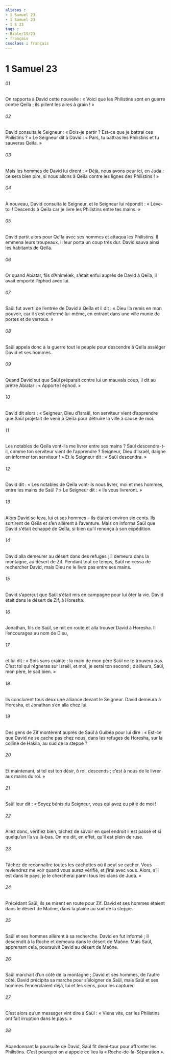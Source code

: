 ```yaml
---
aliases : 
- 1 Samuel 23
- 1 Samuel 23
- 1 S 23
tags : 
- Bible/1S/23
- français
cssclass : français
---
```


# 1 Samuel 23

###### 01
On rapporta à David cette nouvelle : « Voici que les Philistins sont en guerre contre Qeïla ; ils pillent les aires à grain ! »
###### 02
David consulta le Seigneur : « Dois-je partir ? Est-ce que je battrai ces Philistins ? » Le Seigneur dit à David : « Pars, tu battras les Philistins et tu sauveras Qeïla. »
###### 03
Mais les hommes de David lui dirent : « Déjà, nous avons peur ici, en Juda : ce sera bien pire, si nous allons à Qeïla contre les lignes des Philistins ! »
###### 04
À nouveau, David consulta le Seigneur, et le Seigneur lui répondit : « Lève-toi ! Descends à Qeïla car je livre les Philistins entre tes mains. »
###### 05
David partit alors pour Qeïla avec ses hommes et attaqua les Philistins. Il emmena leurs troupeaux. Il leur porta un coup très dur. David sauva ainsi les habitants de Qeïla.
###### 06
Or quand Abiatar, fils d’Ahimélek, s’était enfui auprès de David à Qeïla, il avait emporté l’éphod avec lui.
###### 07
Saül fut averti de l’entrée de David à Qeïla et il dit : « Dieu l’a remis en mon pouvoir, car il s’est enfermé lui-même, en entrant dans une ville munie de portes et de verrous. »
###### 08
Saül appela donc à la guerre tout le peuple pour descendre à Qeïla assiéger David et ses hommes.
###### 09
Quand David sut que Saül préparait contre lui un mauvais coup, il dit au prêtre Abiatar : « Apporte l’éphod. »
###### 10
David dit alors : « Seigneur, Dieu d’Israël, ton serviteur vient d’apprendre que Saül projetait de venir à Qeïla pour détruire la ville à cause de moi.
###### 11
Les notables de Qeïla vont-ils me livrer entre ses mains ? Saül descendra-t-il, comme ton serviteur vient de l’apprendre ? Seigneur, Dieu d’Israël, daigne en informer ton serviteur ! » Et le Seigneur dit : « Saül descendra. »
###### 12
David dit : « Les notables de Qeïla vont-ils nous livrer, moi et mes hommes, entre les mains de Saül ? » Le Seigneur dit : « Ils vous livreront. »
###### 13
Alors David se leva, lui et ses hommes – ils étaient environ six cents. Ils sortirent de Qeïla et s’en allèrent à l’aventure. Mais on informa Saül que David s’était échappé de Qeïla, si bien qu’il renonça à son expédition.
###### 14
David alla demeurer au désert dans des refuges ; il demeura dans la montagne, au désert de Zif. Pendant tout ce temps, Saül ne cessa de rechercher David, mais Dieu ne le livra pas entre ses mains.
###### 15
David s’aperçut que Saül s’était mis en campagne pour lui ôter la vie. David était dans le désert de Zif, à Horesha.
###### 16
Jonathan, fils de Saül, se mit en route et alla trouver David à Horesha. Il l’encouragea au nom de Dieu,
###### 17
et lui dit : « Sois sans crainte : la main de mon père Saül ne te trouvera pas. C’est toi qui régneras sur Israël, et moi, je serai ton second ; d’ailleurs, Saül, mon père, le sait bien. »
###### 18
Ils conclurent tous deux une alliance devant le Seigneur. David demeura à Horesha, et Jonathan s’en alla chez lui.
###### 19
Des gens de Zif montèrent auprès de Saül à Guibéa pour lui dire : « Est-ce que David ne se cache pas chez nous, dans les refuges de Horesha, sur la colline de Hakila, au sud de la steppe ?
###### 20
Et maintenant, si tel est ton désir, ô roi, descends ; c’est à nous de le livrer aux mains du roi. »
###### 21
Saül leur dit : « Soyez bénis du Seigneur, vous qui avez eu pitié de moi !
###### 22
Allez donc, vérifiez bien, tâchez de savoir en quel endroit il est passé et si quelqu’un l’a vu là-bas. On me dit, en effet, qu’il est plein de ruse.
###### 23
Tâchez de reconnaître toutes les cachettes où il peut se cacher. Vous reviendrez me voir quand vous aurez vérifié, et j’irai avec vous. Alors, s’il est dans le pays, je le chercherai parmi tous les clans de Juda. »
###### 24
Précédant Saül, ils se mirent en route pour Zif. David et ses hommes étaient dans le désert de Maône, dans la plaine au sud de la steppe.
###### 25
Saül et ses hommes allèrent à sa recherche. David en fut informé ; il descendit à la Roche et demeura dans le désert de Maône. Mais Saül, apprenant cela, poursuivit David au désert de Maône.
###### 26
Saül marchait d’un côté de la montagne ; David et ses hommes, de l’autre côté. David précipita sa marche pour s’éloigner de Saül, mais Saül et ses hommes l’encerclaient déjà, lui et les siens, pour les capturer.
###### 27
C’est alors qu’un messager vint dire à Saül : « Viens vite, car les Philistins ont fait irruption dans le pays. »
###### 28
Abandonnant la poursuite de David, Saül fit demi-tour pour affronter les Philistins. C’est pourquoi on a appelé ce lieu la « Roche-de-la-Séparation ».
